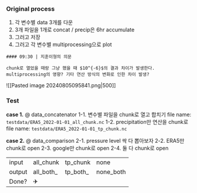 ### Original process
1. 각 변수별 data 3개를 다운
2. 3개 파일을 1개로 concat / precip은 6hr accumulate
3. 그러고 저장
4. 그러고 각 변수별 multiprocessing으로 plot

```ad-question
#### 09:30 | 지훈이형의 의문

chunk로 열었을 때랑 그냥 했을 때 $10^{-6}$의 결과 차이가 발생한다.
multiprocessing의 영향? 기타 연산 방식의 변화로 인한 차이 발생?
```
![[Pasted image 20240805095841.png|500]]
### Test
**case 1.** @ data_concatenator
	1-1. 변수별 파일을 chunk로 열고 합치기
		file name: `testdata/ERA5_2022-01-01_all_chunk.nc`
	1-2. precipitation만 연산을 chunk로
		file name: `testdata/ERA5_2022-01-01_tp_chunk.nc`
	
**case 2.** @ data_comparison
	2-1. pressure level 싹 다 뽑아보자
	2-2. ERA5만 chunk로 open
	2-3. google만 chunk로 open
	2-4. 둘 다 chunk로 open

|        |             |            |           |
| ------ | ----------- | ---------- | --------- |
| input  | all_chunk   | tp_chunk   | none      |
| output | all\_both\_ | tp\_both\_ | none_both |
| Done?  | ✈           |            |           |
